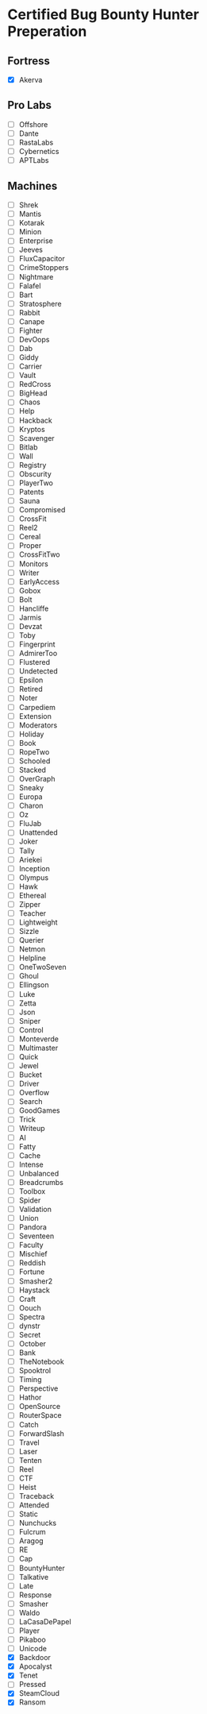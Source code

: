 # Certified Bug Bounty Hunter Preperation

## Fortress

- [x] Akerva

## Pro Labs

- [ ] Offshore
- [ ] Dante
- [ ] RastaLabs
- [ ] Cybernetics
- [ ] APTLabs

## Machines

- [ ] Shrek
- [ ] Mantis
- [ ] Kotarak
- [ ] Minion
- [ ] Enterprise
- [ ] Jeeves
- [ ] FluxCapacitor
- [ ] CrimeStoppers
- [ ] Nightmare
- [ ] Falafel
- [ ] Bart
- [ ] Stratosphere
- [ ] Rabbit
- [ ] Canape
- [ ] Fighter
- [ ] DevOops
- [ ] Dab
- [ ] Giddy
- [ ] Carrier
- [ ] Vault
- [ ] RedCross
- [ ] BigHead
- [ ] Chaos
- [ ] Help
- [ ] Hackback
- [ ] Kryptos
- [ ] Scavenger
- [ ] Bitlab
- [ ] Wall
- [ ] Registry
- [ ] Obscurity
- [ ] PlayerTwo
- [ ] Patents
- [ ] Sauna
- [ ] Compromised
- [ ] CrossFit
- [ ] Reel2
- [ ] Cereal
- [ ] Proper
- [ ] CrossFitTwo
- [ ] Monitors
- [ ] Writer
- [ ] EarlyAccess
- [ ] Gobox
- [ ] Bolt
- [ ] Hancliffe
- [ ] Jarmis
- [ ] Devzat
- [ ] Toby
- [ ] Fingerprint
- [ ] AdmirerToo
- [ ] Flustered
- [ ] Undetected
- [ ] Epsilon
- [ ] Retired
- [ ] Noter
- [ ] Carpediem
- [ ] Extension
- [ ] Moderators
- [ ] Holiday
- [ ] Book
- [ ] RopeTwo
- [ ] Schooled
- [ ] Stacked
- [ ] OverGraph
- [ ] Sneaky
- [ ] Europa
- [ ] Charon
- [ ] Oz
- [ ] FluJab
- [ ] Unattended
- [ ] Joker
- [ ] Tally
- [ ] Ariekei
- [ ] Inception
- [ ] Olympus
- [ ] Hawk
- [ ] Ethereal
- [ ] Zipper
- [ ] Teacher
- [ ] Lightweight
- [ ] Sizzle
- [ ] Querier
- [ ] Netmon
- [ ] Helpline
- [ ] OneTwoSeven
- [ ] Ghoul
- [ ] Ellingson
- [ ] Luke
- [ ] Zetta
- [ ] Json
- [ ] Sniper
- [ ] Control
- [ ] Monteverde
- [ ] Multimaster
- [ ] Quick
- [ ] Jewel
- [ ] Bucket
- [ ] Driver
- [ ] Overflow
- [ ] Search
- [ ] GoodGames
- [ ] Trick
- [ ] Writeup
- [ ] AI
- [ ] Fatty
- [ ] Cache
- [ ] Intense
- [ ] Unbalanced
- [ ] Breadcrumbs
- [ ] Toolbox
- [ ] Spider
- [ ] Validation
- [ ] Union
- [ ] Pandora
- [ ] Seventeen
- [ ] Faculty
- [ ] Mischief
- [ ] Reddish
- [ ] Fortune
- [ ] Smasher2
- [ ] Haystack
- [ ] Craft
- [ ] Oouch
- [ ] Spectra
- [ ] dynstr
- [ ] Secret
- [ ] October
- [ ] Bank
- [ ] TheNotebook
- [ ] Spooktrol
- [ ] Timing
- [ ] Perspective
- [ ] Hathor
- [ ] OpenSource
- [ ] RouterSpace
- [ ] Catch
- [ ] ForwardSlash
- [ ] Travel
- [ ] Laser
- [ ] Tenten
- [ ] Reel
- [ ] CTF
- [ ] Heist
- [ ] Traceback
- [ ] Attended
- [ ] Static
- [ ] Nunchucks
- [ ] Fulcrum
- [ ] Aragog
- [ ] RE
- [ ] Cap
- [ ] BountyHunter
- [ ] Talkative
- [ ] Late
- [ ] Response
- [ ] Smasher
- [ ] Waldo
- [ ] LaCasaDePapel
- [ ] Player
- [ ] Pikaboo
- [ ] Unicode
- [x] Backdoor
- [x] Apocalyst
- [x] Tenet
- [ ] Pressed
- [x] SteamCloud
- [x] Ransom
